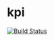 # kpi
[![Build Status](https://travis-ci.org/ILkrAzy/kpi.svg?branch=master)](https://travis-ci.org/ILkrAzy/kpi)
